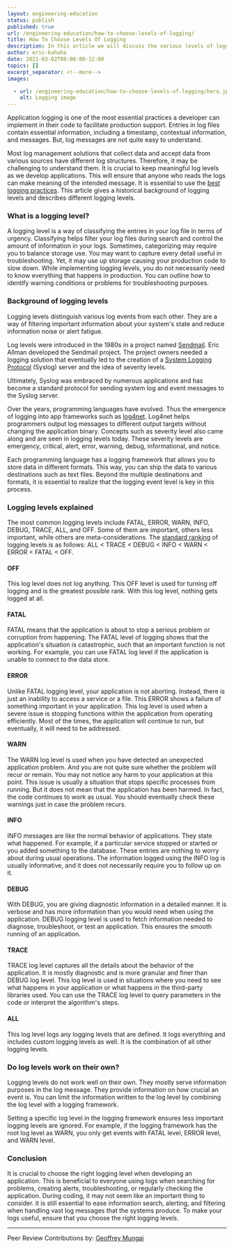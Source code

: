 ```yaml
---
layout: engineering-education
status: publish
published: true
url: /engineering-education/how-to-choose-levels-of-logging/
title: How To Choose Levels Of Logging
description: In this article we will discuss the various levels of logging, their functions and how to choose a logging level.
author: eric-kahuha
date: 2021-03-02T00:00:00-12:00
topics: []
excerpt_separator: <!--more-->
images:

  - url: /engineering-education/how-to-choose-levels-of-logging/hero.jpg
    alt: Logging image
---
```

Application logging is one of the most essential practices a developer can implement in their code to facilitate production support. Entries in log files contain essential information, including a timestamp, contextual information, and messages. But, log messages are not quite easy to understand.
<!--more-->
Most log management solutions that collect data and accept data from various sources have different log structures. Therefore, it may be challenging to understand them. It is crucial to keep meaningful log levels as we develop applications. This will ensure that anyone who reads the logs can make meaning of the intended message. It is essential to use the [best logging practices](https://www.scalyr.com/blog/the-10-commandments-of-logging/). This article gives a historical background of logging levels and describes different logging levels.

### What is a logging level?

A logging level is a way of classifying the entries in your log file in terms of urgency. Classifying helps filter your log files during search and control the amount of information in your logs. Sometimes, categorizing may require you to balance storage use. You may want to capture every detail useful in troubleshooting. Yet, it may use up storage causing your production code to slow down. While implementing logging levels, you do not necessarily need to know everything that happens in production. You can outline how to identify warning conditions or problems for troubleshooting purposes.

### Background of logging levels

Logging levels distinguish various log events from each other. They are a way of filtering important information about your system's state and reduce information noise or alert fatigue.

Log levels were introduced in the 1980s in a project named [Sendmail](https://en.wikipedia.org/wiki/Sendmail). Eric Allman developed the Sendmail project. The project owners needed a logging solution that eventually led to the creation of a [System Logging Protocol](https://www.paessler.com/it-explained/syslog#) (Syslog) server and the idea of severity levels.

Ultimately, Syslog was embraced by numerous applications and has become a standard protocol for sending system log and event messages to the Syslog server.

Over the years, programming languages have evolved. Thus the emergence of logging into app frameworks such as [log4net](https://logging.apache.org/log4net/). Log4net helps programmers output log messages to different output targets without changing the application binary. Concepts such as severity level also came along and are seen in logging levels today. These severity levels are emergency, critical, alert, error, warning, debug, informational, and notice.

Each programming language has a logging framework that allows you to store data in different formats. This way, you can ship the data to various destinations such as text files. Beyond the multiple destinations and formats, it is essential to realize that the logging event level is key in this process.

### Logging levels explained

The most common logging levels include FATAL, ERROR, WARN, INFO, DEBUG, TRACE, ALL, and OFF. Some of them are important, others less important, while others are meta-considerations. The [standard ranking](https://www.tutorialspoint.com/log4j/log4j_logging_levels.htm) of logging levels is as follows: ALL < TRACE < DEBUG < INFO < WARN < ERROR < FATAL < OFF. 

#### OFF

This log level does not log anything. This OFF level is used for turning off logging and is the greatest possible rank. With this log level, nothing gets logged at all.

#### FATAL

FATAL means that the application is about to stop a serious problem or corruption from happening. The FATAL level of logging shows that the application's situation is catastrophic, such that an important function is not working. For example, you can use FATAL log level if the application is unable to connect to the data store.

#### ERROR

Unlike FATAL logging level, your application is not aborting. Instead, there is just an inability to access a service or a file. This ERROR shows a failure of something important in your application. This log level is used when a severe issue is stopping functions within the application from operating efficiently. Most of the times, the application will continue to run, but eventually, it will need to be addressed.

#### WARN

The WARN log level is used when you have detected an unexpected application problem. And you are not quite sure whether the problem will recur or remain. You may not notice any harm to your application at this point. This issue is usually a situation that stops specific processes from running. But it does not mean that the application has been harmed. In fact, the code continues to work as usual. You should eventually check these warnings just in case the problem recurs.

#### INFO

INFO messages are like the normal behavior of applications. They state what happened. For example, if a particular service stopped or started or you added something to the database. These entries are nothing to worry about during usual operations. The information logged using the INFO log is usually informative, and it does not necessarily require you to follow up on it.

#### DEBUG

With DEBUG, you are giving diagnostic information in a detailed manner. It is verbose and has more information than you would need when using the application. DEBUG logging level is used to fetch information needed to diagnose, troubleshoot, or test an application. This ensures the smooth running of an application.

#### TRACE

TRACE log level captures all the details about the behavior of the application. It is mostly diagnostic and is more granular and finer than DEBUG log level. This log level is used in situations where you need to see what happens in your application or what happens in the third-party libraries used. You can use the TRACE log level to query parameters in the code or interpret the algorithm's steps.

#### ALL

This log level logs any logging levels that are defined. It logs everything and includes custom logging levels as well. It is the combination of all other logging levels.

### Do log levels work on their own?

Logging levels do not work well on their own. They mostly serve information purposes in the log message. They provide information on how crucial an event is. You can limit the information written to the log level by combining the log level with a logging framework.

Setting a specific log level in the logging framework ensures less important logging levels are ignored. For example, if the logging framework has the root log level as WARN, you only get events with FATAL level, ERROR level, and WARN level.

### Conclusion

It is crucial to choose the right logging level when developing an application. This is beneficial to everyone using logs when searching for problems, creating alerts, troubleshooting, or regularly checking the application. During coding, it may not seem like an important thing to consider. it is still essential to ease information search, alerting, and filtering when handling vast log messages that the systems produce. To make your logs useful, ensure that you choose the right logging levels.

---
Peer Review Contributions by: [Geoffrey Mungai](/engineering-education/authors/geoffrey-mungai/)
